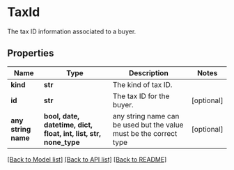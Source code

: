 # TaxId

The tax ID information associated to a buyer.

## Properties
Name | Type | Description | Notes
------------ | ------------- | ------------- | -------------
**kind** | **str** | The kind of tax ID. | 
**id** | **str** | The tax ID for the buyer. | [optional] 
**any string name** | **bool, date, datetime, dict, float, int, list, str, none_type** | any string name can be used but the value must be the correct type | [optional]

[[Back to Model list]](../README.md#documentation-for-models) [[Back to API list]](../README.md#documentation-for-api-endpoints) [[Back to README]](../README.md)


